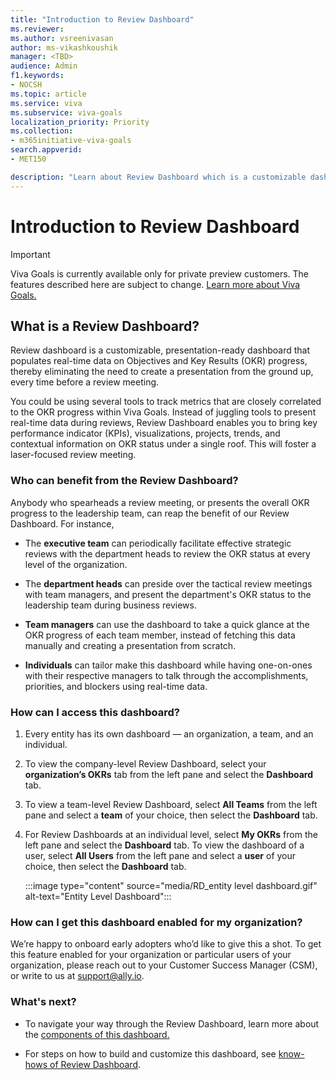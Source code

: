 ```yaml
---
title: "Introduction to Review Dashboard"
ms.reviewer: 
ms.author: vsreenivasan
author: ms-vikashkoushik
manager: <TBD>
audience: Admin
f1.keywords:
- NOCSH
ms.topic: article
ms.service: viva
ms.subservice: viva-goals
localization_priority: Priority
ms.collection:  
- m365initiative-viva-goals
search.appverid:
- MET150

description: "Learn about Review Dashboard which is a customizable dashboard to streamline review meetings."
---
```


# Introduction to Review Dashboard

> [!IMPORTANT]
> Viva Goals is currently available only for private preview customers. The features described here are subject to change. [Learn more about Viva Goals.](https://go.microsoft.com/fwlink/?linkid=2189933)

## What is a Review Dashboard?

Review dashboard is a customizable, presentation-ready dashboard that populates real-time data on Objectives and Key Results (OKR) progress, thereby eliminating the need to create a presentation from the ground up, every time before a review meeting.

You could be using several tools to track metrics that are closely correlated to the OKR progress within Viva Goals. Instead of juggling tools to present real-time data during reviews, Review Dashboard enables you to bring key performance indicator (KPIs), visualizations, projects, trends, and contextual information on OKR status under a single roof. This will foster a laser-focused review meeting.

### Who can benefit from the Review Dashboard?

Anybody who spearheads a review meeting, or presents the overall OKR progress to the leadership team, can reap the benefit of our Review Dashboard. For instance,

- The **executive team** can periodically facilitate effective strategic reviews with the department heads to review the OKR status at every level of the organization.

- The **department heads** can preside over the tactical review meetings with team managers, and present the department's OKR status to the leadership team during business reviews.

- **Team managers** can use the dashboard to take a quick glance at the OKR progress of each team member, instead of fetching this data manually and creating a presentation from scratch.

- **Individuals** can tailor make this dashboard while having one-on-ones with their respective managers to talk through the accomplishments, priorities, and blockers using real-time data.

### How can I access this dashboard?

1. Every entity has its own dashboard — an organization, a team, and an individual.

2. To view the company-level Review Dashboard, select your **organization’s OKRs** tab from the left pane and select the **Dashboard** tab.

3. To view a team-level Review Dashboard, select **All Teams** from the left pane and select a **team** of your choice, then select the **Dashboard** tab.

4. For Review Dashboards at an individual level, select **My OKRs** from the left pane and select the **Dashboard** tab. To view the dashboard of a user, select **All Users** from the left pane and select a **user** of your choice, then select the **Dashboard** tab.

    :::image type="content" source="media/RD_entity level dashboard.gif" alt-text="Entity Level Dashboard":::

### How can I get this dashboard enabled for my organization?

We’re happy to onboard early adopters who’d like to give this a shot. To get this feature enabled for your organization or particular users of your organization, please reach out to your Customer Success Manager (CSM), or write to us at [support@ally.io](mailto:support@ally.io).

### What's next?

- To navigate your way through the Review Dashboard, learn more about the [components of this dashboard.](https://help.ally.io/en/articles/4362733-components-of-a-review-dashboard)

- For steps on how to build and customize this dashboard, see [know-hows of Review Dashboard](https://help.ally.io/en/articles/4362767-know-hows-of-review-dashboard).
